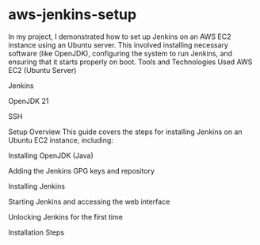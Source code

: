 # aws-jenkins-setup
In my project, I demonstrated how to set up Jenkins on an AWS EC2 instance using an Ubuntu server. This involved installing necessary software (like OpenJDK), configuring the system to run Jenkins, and ensuring that it starts properly on boot.
Tools and Technologies Used
AWS EC2 (Ubuntu Server)

Jenkins

OpenJDK 21

SSH

Setup Overview
This guide covers the steps for installing Jenkins on an Ubuntu EC2 instance, including:

Installing OpenJDK (Java)

Adding the Jenkins GPG keys and repository

Installing Jenkins

Starting Jenkins and accessing the web interface

Unlocking Jenkins for the first time

Installation Steps
